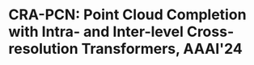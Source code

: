 # CRA-PCN: Point Cloud Completion with Intra- and Inter-level Cross-resolution Transformers, AAAI'24 
